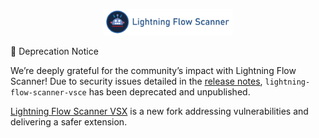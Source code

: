 <p align="center">
  <a href="https://github.com/Flow-Scanner">
    <img src="media/bannerslim.png" style="width: 41%;" />
  </a>
</p

## 🚨 Deprecation Notice
We’re deeply grateful for the community’s impact with Lightning Flow Scanner! Due to security issues detailed in the [release notes](https://github.com/Flow-Scanner/lightning-flow-scanner-core/releases/tag/v5.1.0), `lightning-flow-scanner-vsce` has been deprecated and unpublished.  

[Lightning Flow Scanner VSX](https://github.com/Flow-Scanner/lightning-flow-scanner-vsx) is a new fork addressing vulnerabilities and delivering a safer extension. 
